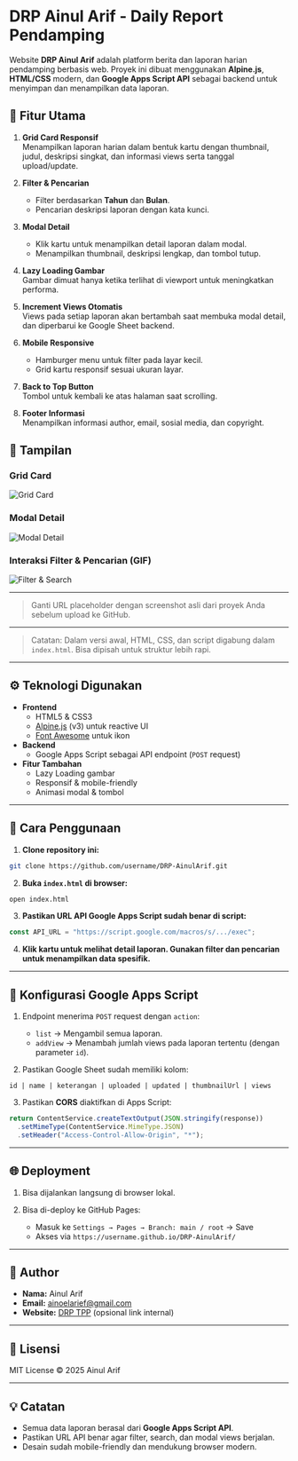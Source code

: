 # DRP Ainul Arif - Daily Report Pendamping

Website **DRP Ainul Arif** adalah platform berita dan laporan harian pendamping berbasis web. Proyek ini dibuat menggunakan **Alpine.js**, **HTML/CSS** modern, dan **Google Apps Script API** sebagai backend untuk menyimpan dan menampilkan data laporan.

## 📰 Fitur Utama

1. **Grid Card Responsif**  
   Menampilkan laporan harian dalam bentuk kartu dengan thumbnail, judul, deskripsi singkat, dan informasi views serta tanggal upload/update.

2. **Filter & Pencarian**  
   - Filter berdasarkan **Tahun** dan **Bulan**.
   - Pencarian deskripsi laporan dengan kata kunci.

3. **Modal Detail**  
   - Klik kartu untuk menampilkan detail laporan dalam modal.
   - Menampilkan thumbnail, deskripsi lengkap, dan tombol tutup.

4. **Lazy Loading Gambar**  
   Gambar dimuat hanya ketika terlihat di viewport untuk meningkatkan performa.

5. **Increment Views Otomatis**  
   Views pada setiap laporan akan bertambah saat membuka modal detail, dan diperbarui ke Google Sheet backend.

6. **Mobile Responsive**  
   - Hamburger menu untuk filter pada layar kecil.
   - Grid kartu responsif sesuai ukuran layar.

7. **Back to Top Button**  
   Tombol untuk kembali ke atas halaman saat scrolling.

8. **Footer Informasi**  
   Menampilkan informasi author, email, sosial media, dan copyright.


## 📸 Tampilan

### Grid Card
![Grid Card](https://via.placeholder.com/800x400?text=Grid+Card+Example)

### Modal Detail
![Modal Detail](https://via.placeholder.com/600x400?text=Modal+Detail+Example)

### Interaksi Filter & Pencarian (GIF)
![Filter & Search](https://via.placeholder.com/600x400?text=GIF+Filter+Search+Example)

---

> Ganti URL placeholder dengan screenshot asli dari proyek Anda sebelum upload ke GitHub.

---

> Catatan: Dalam versi awal, HTML, CSS, dan script digabung dalam `index.html`. Bisa dipisah untuk struktur lebih rapi.

---

## ⚙️ Teknologi Digunakan

- **Frontend**
  - HTML5 & CSS3
  - [Alpine.js](https://alpinejs.dev) (v3) untuk reactive UI
  - [Font Awesome](https://fontawesome.com) untuk ikon
- **Backend**
  - Google Apps Script sebagai API endpoint (`POST` request)
- **Fitur Tambahan**
  - Lazy Loading gambar
  - Responsif & mobile-friendly
  - Animasi modal & tombol

---

## 🚀 Cara Penggunaan

1. **Clone repository ini:**
```bash
git clone https://github.com/username/DRP-AinulArif.git
````

2. **Buka `index.html` di browser:**

```bash
open index.html
```

3. **Pastikan URL API Google Apps Script sudah benar di script:**

```javascript
const API_URL = "https://script.google.com/macros/s/.../exec";
```

4. **Klik kartu untuk melihat detail laporan. Gunakan filter dan pencarian untuk menampilkan data spesifik.**

---

## 📌 Konfigurasi Google Apps Script

1. Endpoint menerima `POST` request dengan `action`:

   * `list` → Mengambil semua laporan.
   * `addView` → Menambah jumlah views pada laporan tertentu (dengan parameter `id`).

2. Pastikan Google Sheet sudah memiliki kolom:

```
id | name | keterangan | uploaded | updated | thumbnailUrl | views
```

3. Pastikan **CORS** diaktifkan di Apps Script:

```javascript
return ContentService.createTextOutput(JSON.stringify(response))
  .setMimeType(ContentService.MimeType.JSON)
  .setHeader("Access-Control-Allow-Origin", "*");
```

---

## 🌐 Deployment

1. Bisa dijalankan langsung di browser lokal.
2. Bisa di-deploy ke GitHub Pages:

   * Masuk ke `Settings → Pages → Branch: main / root` → Save
   * Akses via `https://username.github.io/DRP-AinulArif/`

---

## 👤 Author

* **Nama:** Ainul Arif
* **Email:** [ainoelarief@gmail.com](mailto:ainoelarief@gmail.com)
* **Website:** [DRP TPP](crud.html) (opsional link internal)

---

## 📜 Lisensi

MIT License © 2025 Ainul Arif

---

## 💡 Catatan

* Semua data laporan berasal dari **Google Apps Script API**.
* Pastikan URL API benar agar filter, search, dan modal views berjalan.
* Desain sudah mobile-friendly dan mendukung browser modern.

```
